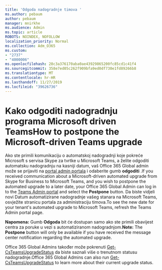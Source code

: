 ```yaml
---
title: 'Odgoda nadogradnje timova '
ms.author: pebaum
author: pebaum
manager: mnirkhe
ms.audience: Admin
ms.topic: article
ROBOTS: NOINDEX, NOFOLLOW
localization_priority: Normal
ms.collection: Adm_O365
ms.custom:
- "2737"
- "4000006"
ms.openlocfilehash: 28c3a376170aba0ae43929865200fc85cd1c41f4
ms.sourcegitcommit: 358e7ed05c262f909bfa9ed0df730e1fd89266b8
ms.translationtype: MT
ms.contentlocale: hr-HR
ms.lasthandoff: 11/27/2019
ms.locfileid: "39626736"
---
```

# <a name="how-to-postpone-the-microsoft-driven-teams-upgrade"></a><span data-ttu-id="3b99c-102">Kako odgoditi nadogradnju programa Microsoft driven Teams</span><span class="sxs-lookup"><span data-stu-id="3b99c-102">How to postpone the Microsoft-driven Teams upgrade</span></span>

<span data-ttu-id="3b99c-103">Ako ste primili komunikaciju o automatskoj nadogradnji koje pokreće Microsoft s servisa Skype za tvrtke u Microsoft Teams, a želite odgoditi automatsku nadogradnju na kasniji datum, vaš Office 365 Global admin može se prijaviti na [portal admin portala](https://admin.teams.microsoft.com/dashboard) i odaberite gumb **odgoditi** .</span><span class="sxs-lookup"><span data-stu-id="3b99c-103">If you received communication about a Microsoft-driven automated upgrade from Skype for Business to Microsoft Teams, and you wish to postpone the automated upgrade to a later date, your Office 365 Global Admin can log in to the [Teams Admin portal](https://admin.teams.microsoft.com/dashboard) and select the **Postpone** button.</span></span> <span data-ttu-id="3b99c-104">Da biste vidjeli novi Datum automatizirane nadogradnje vašeg stanara na Microsoft Teams, osvježite stranicu portala za administraciju timova.</span><span class="sxs-lookup"><span data-stu-id="3b99c-104">To see the new date for your tenant's automated upgrade to Microsoft Teams, refresh the Teams Admin portal page.</span></span>

<span data-ttu-id="3b99c-105">**Napomena:** Gumb **Odgoda** bit će dostupan samo ako ste primili obavijest centra za poruke u vezi s automatiziranom nadogradnjom.</span><span class="sxs-lookup"><span data-stu-id="3b99c-105">**Note:** The **Postpone** button will only be available if you have received the message center notification regarding the automated upgrade.</span></span> 

<span data-ttu-id="3b99c-106">Office 365 Global Admins također može pokrenuti [Get-CsTeamsUpgradeStatus](https://docs.microsoft.com/powershell/module/skype/get-csteamsupgradestatus?view=skype-ps) da biste saznali više o trenutnom statusu nadogradnje.</span><span class="sxs-lookup"><span data-stu-id="3b99c-106">Office 365 Global Admins can also run [Get-CsTeamsUpgradeStatus](https://docs.microsoft.com/powershell/module/skype/get-csteamsupgradestatus?view=skype-ps) to learn more about their current upgrade status.</span></span> 